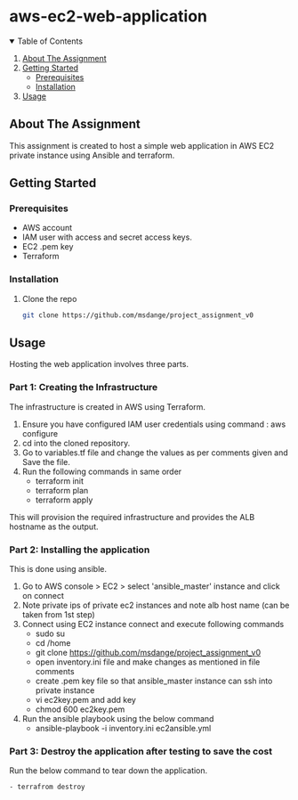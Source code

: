 # aws-ec2-web-application

<!-- TABLE OF CONTENTS -->
<details open="open">
  <summary>Table of Contents</summary>
  <ol>
    <li>
      <a href="#about-the-Assignment">About The Assignment</a>
    </li>
    <li>
      <a href="#getting-started">Getting Started</a>
      <ul>
        <li><a href="#prerequisites">Prerequisites</a></li>
        <li><a href="#installation">Installation</a></li>
      </ul>
    </li>
    <li><a href="#usage">Usage</a></li>
  </ol>
</details>



<!-- ABOUT THE ASSIGNMENT -->
## About The Assignment

This assignment is created to host a simple web application in AWS EC2 private instance using Ansible and terraform.

<!-- GETTING STARTED -->
## Getting Started

### Prerequisites

* AWS account
* IAM user with access and secret access keys.
* EC2 .pem key
* Terraform

### Installation

1. Clone the repo
   ```sh
   git clone https://github.com/msdange/project_assignment_v0
   ```

<!-- USAGE -->
## Usage

Hosting the web application involves three parts.

### Part 1: Creating the Infrastructure

The infrastructure is created in AWS using Terraform.

1. Ensure you have configured IAM user credentials using command : aws configure
2. cd into the cloned repository.
3. Go to variables.tf file and change the values as per comments given and Save the file.
4. Run the following commands in same order
    - terraform init
    - terraform plan
    - terraform apply

This will provision the required infrastructure and provides the ALB hostname as the output.

### Part 2: Installing the application

This is done using ansible.

1. Go to AWS console > EC2 > select 'ansible_master' instance and click on connect
2. Note private ips of private ec2 instances and note alb host name (can be taken from 1st step)
3. Connect using EC2 instance connect and execute following commands
    - sudo su
    - cd /home
    - git clone https://github.com/msdange/project_assignment_v0
    - open inventory.ini file and make changes as mentioned in file comments
    - create .pem key file so that ansible_master instance can ssh into private instance
    - vi ec2key.pem and add key
    - chmod 600 ec2key.pem
4. Run the ansible playbook using the below command
    - ansible-playbook -i inventory.ini ec2ansible.yml

### Part 3: Destroy the application after testing to save the cost

Run the below command to tear down the application.

    - terrafrom destroy
